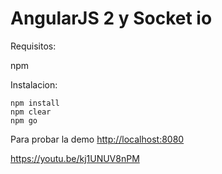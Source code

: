 # AngularJS 2 y Socket io

Requisitos:

npm


Instalacion:
```
npm install
npm clear
npm go
```


Para probar la demo [http://localhost:8080](http://localhost:8080) 

https://youtu.be/kj1UNUV8nPM
